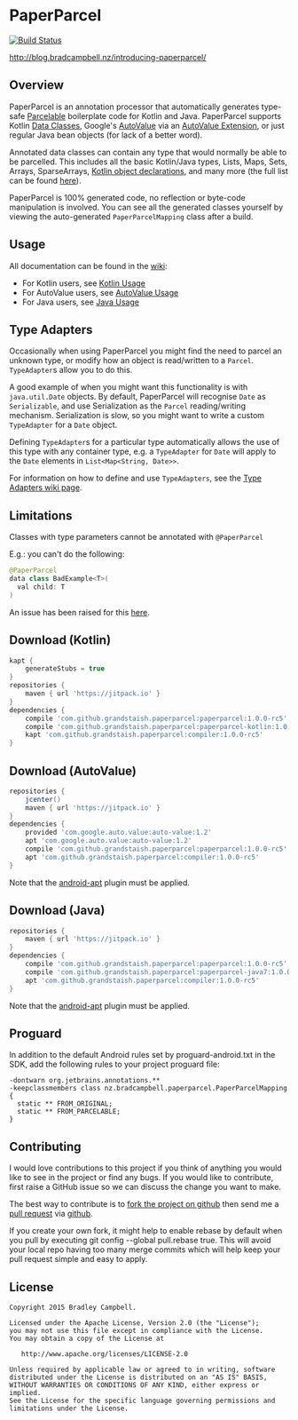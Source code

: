 # PaperParcel

[![Build Status](https://travis-ci.org/grandstaish/paperparcel.svg?branch=master)](https://travis-ci.org/grandstaish/paperparcel)

http://blog.bradcampbell.nz/introducing-paperparcel/

## Overview

PaperParcel is an annotation processor that automatically generates type-safe [Parcelable](http://developer.android.com/intl/es/reference/android/os/Parcelable.html) boilerplate code for Kotlin and Java. PaperParcel supports Kotlin [Data Classes](https://kotlinlang.org/docs/reference/data-classes.html), Google's [AutoValue](https://github.com/google/auto/tree/master/value) via an [AutoValue Extension](http://jakewharton.com/presentation/2016-03-08-ny-android-meetup/), or just regular Java bean objects (for lack of a better word).

Annotated data classes can contain any type that would normally be able to be parcelled. This includes all the basic Kotlin/Java types, Lists, Maps, Sets, Arrays, SparseArrays, [Kotlin object declarations](https://kotlinlang.org/docs/reference/object-declarations.html#object-declarations), and many more (the full list can be found [here](https://github.com/grandstaish/paperparcel/wiki/Supported-Types)). 

PaperParcel is 100% generated code, no reflection or byte-code manipulation is involved. You can see all the generated classes yourself by viewing the auto-generated `PaperParcelMapping` class after a build.

## Usage 

All documentation can be found in the [wiki](https://github.com/grandstaish/paperparcel/wiki):

- For Kotlin users, see [Kotlin Usage](https://github.com/grandstaish/paperparcel/wiki/Kotlin-Usage)
- For AutoValue users, see [AutoValue Usage](https://github.com/grandstaish/paperparcel/wiki/AutoValue-Usage)
- For Java users, see [Java Usage](https://github.com/grandstaish/paperparcel/wiki/Java-Usage)

## Type Adapters

Occasionally when using PaperParcel you might find the need to parcel an unknown type, or modify how an object is read/written to a `Parcel`. `TypeAdapter`s allow you to do this.

A good example of when you might want this functionality is with `java.util.Date` objects. By default, PaperParcel will recognise `Date` as `Serializable`, and use Serialization as the `Parcel` reading/writing mechanism. Serialization is slow, so you might want to write a custom `TypeAdapter` for a `Date` object.

Defining `TypeAdapter`s for a particular type automatically allows the use of this type with any container type, e.g. a `TypeAdapter` for `Date` will apply to the `Date` elements in `List<Map<String, Date>>`.

For information on how to define and use `TypeAdapters`, see the [Type Adapters wiki page](https://github.com/grandstaish/paperparcel/wiki/Type-Adapters).

## Limitations

Classes with type parameters cannot be annotated with `@PaperParcel` 

E.g.: you can't do the following:
``` java
@PaperParcel 
data class BadExample<T>(
  val child: T
) 
```

An issue has been raised for this [here](https://github.com/grandstaish/paperparcel/issues/44).

## Download (Kotlin)

``` groovy
kapt {
    generateStubs = true
}
repositories {
    maven { url 'https://jitpack.io' }
}
dependencies {
    compile 'com.github.grandstaish.paperparcel:paperparcel:1.0.0-rc5'
    compile 'com.github.grandstaish.paperparcel:paperparcel-kotlin:1.0.0-rc5'
    kapt 'com.github.grandstaish.paperparcel:compiler:1.0.0-rc5'
}
```

## Download (AutoValue)

``` groovy
repositories {
    jcenter()
    maven { url 'https://jitpack.io' }
}
dependencies {
    provided 'com.google.auto.value:auto-value:1.2'
    apt 'com.google.auto.value:auto-value:1.2'
    compile 'com.github.grandstaish.paperparcel:paperparcel:1.0.0-rc5'
    apt 'com.github.grandstaish.paperparcel:compiler:1.0.0-rc5'
}
```

Note that the [android-apt](https://bitbucket.org/hvisser/android-apt) plugin must be applied. 

## Download (Java)

``` groovy
repositories {
    maven { url 'https://jitpack.io' }
}
dependencies {
    compile 'com.github.grandstaish.paperparcel:paperparcel:1.0.0-rc5'
    compile 'com.github.grandstaish.paperparcel:paperparcel-java7:1.0.0-rc5'
    apt 'com.github.grandstaish.paperparcel:compiler:1.0.0-rc5'
}
```

Note that the [android-apt](https://bitbucket.org/hvisser/android-apt) plugin must be applied. 

## Proguard

In addition to the default Android rules set by proguard-android.txt in the SDK, add the following rules to your project proguard file:

```
-dontwarn org.jetbrains.annotations.**
-keepclassmembers class nz.bradcampbell.paperparcel.PaperParcelMapping {
  static ** FROM_ORIGINAL;
  static ** FROM_PARCELABLE;
}
```

## Contributing

I would love contributions to this project if you think of anything you would like to see in the project or find any bugs. If you would like to contribute, first raise a GitHub issue so we can discuss the change you want to make. 

The best way to contribute is to [fork the project on github](https://help.github.com/articles/fork-a-repo/) then send me a [pull request](https://help.github.com/articles/using-pull-requests/) via [github](https://github.com/).

If you create your own fork, it might help to enable rebase by default when you pull by executing git config --global pull.rebase true. This will avoid your local repo having too many merge commits which will help keep your pull request simple and easy to apply.


## License
    Copyright 2015 Bradley Campbell.
    
    Licensed under the Apache License, Version 2.0 (the "License");
    you may not use this file except in compliance with the License.
    You may obtain a copy of the License at

       http://www.apache.org/licenses/LICENSE-2.0

    Unless required by applicable law or agreed to in writing, software
    distributed under the License is distributed on an "AS IS" BASIS,
    WITHOUT WARRANTIES OR CONDITIONS OF ANY KIND, either express or implied.
    See the License for the specific language governing permissions and
    limitations under the License.
